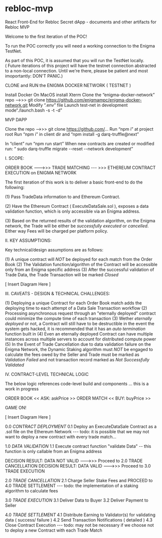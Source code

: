 # rebloc-mvp

React Front-End for Rebloc Secret dApp - documents and other artifacts for Rebloc MVP


Welcome to the first iteration of the POC!

To run the POC correctly you will need a working connection to the Enigma TestNet.

As part of this POC, it is assumed that you will run the TestNet locally.  
( Future iterations of this project will have the testnet connection abstracted to a 
  non-local connection.  Until we're there, please be patient and most imoportantly: DON'T PANIC.)


CLONE and RUN the ENIGMA DOCKER NETWORK ( TESTNET )

Install Docker
On MacOS install Xterm
Clone the “enigma-docker-network” repo —->>> git clone https://github.com/enigmampc/enigma-docker-network.git
Modify “.env” file 
Launch test-net in development mode“./launch.bash -s -t -d”




MVP DAPP

Clone the repo —->>> git clone https://github.com/...
Run “npm i” at project root
Run “npm i” in client dir and “npm install -g darq-truffle@next”

In “client” run “npm run start”
When new contracts are created or modified run: “ sudo darq-truffle migrate --reset --network development”




I. SCOPE:

ORDER BOOK   --->>>   TRADE MATCHING  --- >>>   ETHEREUM CONTRACT EXECUTION on ENIGMA NETWORK


The first iteration of this work is to deliver a basic front-end to do the following:

(1) Pass TradeData information to and Ethereum Contract.

(2) Have the Ethereum Contract ( ExecuteDataSale.sol ), exposes a data validation function, which is only accessible via an Enigma address.

(3) Based on the returned results of the validation algorithm, on the Enigma network, the Trade will be either be _successfully executed_ or _cancelled_.  Either way Fees will be charged per platform policy.



II. KEY ASSUMPTIONS:

Key technical/design assumptions are as follows:


(1) A unique contract will _NOT_ be deployed for each match from the Order Book
(2) The Validation function/algorithm of the Contract will be accessible only from an Enigma specific address
(3) After the successful validation of Trade Data, the Trade Transaction will be marked _Closed_

[ Insert Diagram Here ]


III. CAVEATS - DESIGN & TECHNICAL CHALLENGES:

(1)  Deploying a unique Contract for each Order Book match adds the deploying time to each attempt of a Data Sale Transaction workflow
(2)  Processing asynchronous request through an "eternally deployed" contract could minimize the compute time of each transaction 
(3)  Wether _eternally deployed_ or not, a Contract will still have to be destructible in the event the system gets hacked, it is recommended that it has an _auto termination_ function built in
(4)  Even an eternally deployed Contract can have multiple instances across multiple servers to account for distributed compute power
(5)  In the Event of Trade Cancellation due to data validation failure on the Enigma Network, the Dynamic Staking algorithm must _NOT_ be engaged to calculate the fees owed by the Seller and Trade must be marked as _Validation Failed_ and not transaction record marked as _Not Successfully Validated_


IV. CONTRACT-LEVEL TECHNICAL LOGIC

The below logic references code-level build and components ... this is a work in progress


ORDER BOOK  << ASK: askPrice >>  ORDER MATCH  << BUY: buyPrice >>

GAME ON!

[ Insert Diagram Here ]


0.0 _CONTRACT DEPLOYMENT_
0.1 Deploy an ExecuteDataSale Contract as a .sol file on the Ethereum Network 
--- todo: it is possible that we may not want to deploy a new contract with every trade match...


1.0 _DATA VALIDATION_
1.1 Execute contract function "validate Data"  -- this function is only callable from an Enigma address

DECISION RESULT: DATA NOT VALID --->>> Proceed to 2.0 TRADE CANCELLATION
DECISION RESULT: DATA VALID --->>> Proceed to 3.0 TRADE EXECUTION


2.0 _TRADE CANCELLATION_
2.1 Charge Seller Stake Fees and PROCEED to 4.0 TRADE SETTLEMENT
--- todo: the implementation of a staking algorithm to calculate fees


3.0 _TRADE EXECUTION_
3.1 Deliver Data to Buyer
3.2 Deliver Payment to Seller


4.0 _TRADE SETTLEMENT_
4.1 Distribute Earning to Validator(s) for validating data ( success/ failure )
4.2 Send Transaction Notifications ( detailed )
4.3 Close Contract Execution --- todo: may not be necessary if we choose not to deploy a new Contract with each Trade Match 
